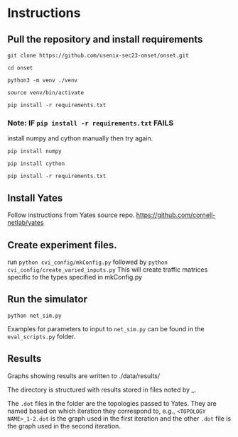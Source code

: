 # Instructions

## Pull the repository and install requirements

`git clone https://github.com/usenix-sec23-onset/onset.git`

`cd onset`

`python3 -m venv ./venv`

`source venv/bin/activate`

`pip install -r requirements.txt`

### Note: IF `pip install -r requirements.txt` FAILS

install numpy and cython manually then try again. 

`pip install numpy`

`pip install cython`

`pip install -r requirements.txt`


## Install Yates

Follow instructions from Yates source repo. 
https://github.com/cornell-netlab/yates

## Create experiment files.

run `python cvi_config/mkConfig.py` followed by `python cvi_config/create_varied_inputs.py`
This will create traffic matrices specific to the types specified in mkConfig.py

## Run the simulator

`python net_sim.py`

Examples for parameters to input to `net_sim.py` can be found in the `eval_scripts.py` folder. 

## Results

Graphs showing results are written to ./data/results/

The directory is structured with results stored in files noted by <TOPOLOGY NAME>_<ITERATIONS>.

The `.dot` files in the folder are the topologies passed to Yates. They are named based on which iteration they correspond to, e.g., `<TOPOLOGY NAME>_1-2.dot` is the graph used in the first iteration and the other `.dot` file is the graph used in the second iteration. 
